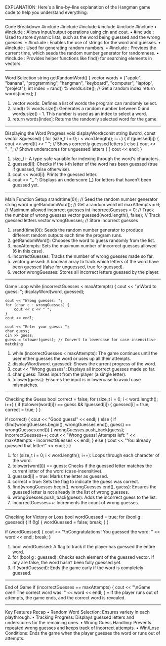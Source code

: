 EXPLANATION:
Here's a line-by-line explanation of the Hangman game code to help you understand everything:
________________________________________
Code Breakdown
#include <iostream>
#include <vector>
#include <string>
#include <cstdlib>
#include <ctime>
#include <algorithm>
•	#include <iostream>: Allows input/output operations using cin and cout.
•	#include <vector>: Used to store dynamic lists, such as the word being guessed and the wrong guesses.
•	#include <string>: Enables the use of strings for the word and guesses.
•	#include <cstdlib>: Used for generating random numbers.
•	#include <ctime>: Provides the current time, which seeds the random number generator for randomness.
•	#include <algorithm>: Provides helper functions like find() for searching elements in vectors.
________________________________________
Word Selection
string getRandomWord() {
    vector<string> words = {"apple", "banana", "programming", "hangman", "keyboard", "computer", "laptop", "project"};
    int index = rand() % words.size(); // Get a random index
    return words[index];
}
1.	vector<string> words: Defines a list of words the program can randomly select.
2.	rand() % words.size(): Generates a random number between 0 and words.size() - 1. This number is used as an index to select a word.
3.	return words[index]: Returns the randomly selected word for the game.
________________________________________
Displaying the Word Progress
void displayWord(const string &word, const vector<bool> &guessed) {
    for (size_t i = 0; i < word.length(); i++) {
        if (guessed[i]) {
            cout << word[i] << " "; // Shows correctly guessed letters
        } else {
            cout << "_ "; // Shows underscores for unguessed letters
        }
    }
    cout << endl;
}
1.	size_t i: A type-safe variable for indexing through the word's characters.
2.	guessed[i]: Checks if the i-th letter of the word has been guessed (true if guessed, false otherwise).
3.	cout << word[i]: Prints the guessed letter.
4.	cout << "_ ": Displays an underscore (_) for letters that haven’t been guessed yet.
________________________________________
Main Function Setup
srand(time(0)); // Seed the random number generator
string word = getRandomWord(); // Get a random word
int maxAttempts = 6;           // Maximum allowed incorrect guesses
int incorrectGuesses = 0;      // Track the number of wrong guesses
vector<bool> guessed(word.length(), false); // Track guessed letters
vector<char> wrongGuesses;                  // Store incorrect guesses
1.	srand(time(0)): Seeds the random number generator to produce different random outputs each time the program runs.
2.	getRandomWord(): Chooses the word to guess randomly from the list.
3.	maxAttempts: Sets the maximum number of incorrect guesses allowed (6 in this case).
4.	incorrectGuesses: Tracks the number of wrong guesses made so far.
5.	vector<bool> guessed: A boolean array to track which letters of the word have been guessed (false for unguessed, true for guessed).
6.	vector<char> wrongGuesses: Stores all incorrect letters guessed by the player.
________________________________________
Game Loop
while (incorrectGuesses < maxAttempts) {
    cout << "\nWord to guess: ";
    displayWord(word, guessed);

    cout << "Wrong guesses: ";
    for (char c : wrongGuesses) {
        cout << c << " ";
    }
    cout << endl;

    cout << "Enter your guess: ";
    char guess;
    cin >> guess;
    guess = tolower(guess); // Convert to lowercase for case-insensitive matching
1.	while (incorrectGuesses < maxAttempts): The game continues until the user either guesses the word or uses up all their attempts.
2.	displayWord(word, guessed): Shows the current progress of the word.
3.	cout << "Wrong guesses": Displays all incorrect guesses made so far.
4.	char guess: Takes input from the player (a single letter).
5.	tolower(guess): Ensures the input is in lowercase to avoid case mismatches.
________________________________________
Checking the Guess
bool correct = false;
for (size_t i = 0; i < word.length(); i++) {
    if (tolower(word[i]) == guess && !guessed[i]) {
        guessed[i] = true;
        correct = true;
    }
}

if (correct) {
    cout << "Good guess!" << endl;
} else {
    if (find(wrongGuesses.begin(), wrongGuesses.end(), guess) == wrongGuesses.end()) {
        wrongGuesses.push_back(guess);
        incorrectGuesses++;
        cout << "Wrong guess! Attempts left: " << maxAttempts - incorrectGuesses << endl;
    } else {
        cout << "You already guessed that letter!" << endl;
    }
}
1.	for (size_t i = 0; i < word.length(); i++): Loops through each character of the word.
2.	tolower(word[i]) == guess: Checks if the guessed letter matches the current letter of the word (case-insensitive).
3.	guessed[i] = true: Marks the letter as guessed.
4.	correct = true: Sets the flag to indicate the guess was correct.
5.	find(wrongGuesses.begin(), wrongGuesses.end(), guess): Ensures the guessed letter is not already in the list of wrong guesses.
6.	wrongGuesses.push_back(guess): Adds the incorrect guess to the list.
7.	incorrectGuesses++: Increments the count of wrong guesses.
________________________________________
Checking for Victory or Loss
bool wordGuessed = true;
for (bool g : guessed) {
    if (!g) {
        wordGuessed = false;
        break;
    }
}

if (wordGuessed) {
    cout << "\nCongratulations! You guessed the word: " << word << endl;
    break;
}
1.	bool wordGuessed: A flag to track if the player has guessed the entire word.
2.	for (bool g : guessed): Checks each element of the guessed vector. If any are false, the word hasn’t been fully guessed yet.
3.	if (wordGuessed): Ends the game early if the word is completely guessed.
________________________________________
End of Game
if (incorrectGuesses == maxAttempts) {
    cout << "\nGame over! The correct word was: " << word << endl;
}
•	If the player runs out of attempts, the game ends, and the correct word is revealed.
________________________________________
Key Features Recap
•	Random Word Selection: Ensures variety in each playthrough.
•	Tracking Progress: Displays guessed letters and underscores for the remaining ones.
•	Wrong Guess Handling: Prevents repeated wrong guesses and keeps track of incorrect attempts.
•	Win/Lose Conditions: Ends the game when the player guesses the word or runs out of attempts.

